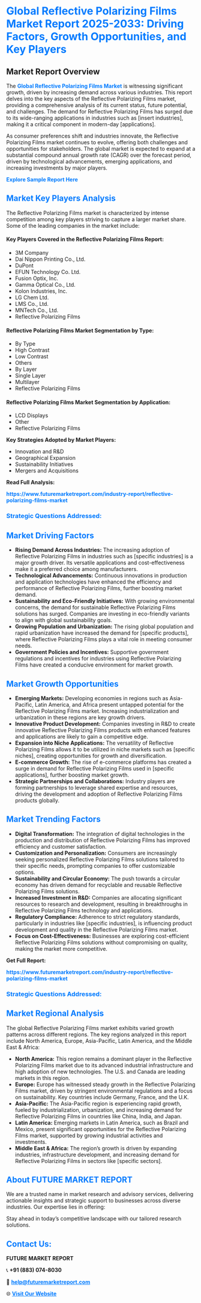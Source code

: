 <h1 style="color: #007BFF;">Global Reflective Polarizing Films Market Report 2025-2033: Driving Factors, Growth Opportunities, and Key Players</h1>

<section id="overview">
<h2>Market Report Overview</h2>
<p>The <a href="https://www.futuremarketreport.com/industry-report/reflective-polarizing-films-market" style="color: #007BFF; text-decoration: none;"><strong>Global Reflective Polarizing Films Market</strong></a> is witnessing significant growth, driven by increasing demand across various industries. This report delves into the key aspects of the Reflective Polarizing Films market, providing a comprehensive analysis of its current status, future potential, and challenges. The demand for Reflective Polarizing Films has surged due to its wide-ranging applications in industries such as [insert industries], making it a critical component in modern-day [applications].</p>
<p>As consumer preferences shift and industries innovate, the Reflective Polarizing Films market continues to evolve, offering both challenges and opportunities for stakeholders. The global market is expected to expand at a substantial compound annual growth rate (CAGR) over the forecast period, driven by technological advancements, emerging applications, and increasing investments by major players.</p>
</section>

<section id="overview">
<p><a href="https://www.futuremarketreport.com/request-sample/reportId=97658" style="color: #007BFF; text-decoration: none;"><strong>Explore Sample Report Here</strong></a></p>
</section>

<section id="key-players">
<h2 style="color: #007BFF;">Market Key Players Analysis</h2>
<p>The Reflective Polarizing Films market is characterized by intense competition among key players striving to capture a larger market share. Some of the leading companies in the market include:</p>
<h4>Key Players Covered in the Reflective Polarizing Films Report:</h4>
<ul><li>3M Company</li><li>Dai Nippon Printing Co., Ltd.</li><li>DuPont</li><li>EFUN Technology Co. Ltd.</li><li>Fusion Optix, Inc.</li><li>Gamma Optical Co., Ltd.</li><li>Kolon Industries, Inc.</li><li>LG Chem Ltd.</li><li>LMS Co., Ltd.</li><li>MNTech Co., Ltd.</li><li>Reflective Polarizing Films</li></ul>
<h4>Reflective Polarizing Films Market Segmentation by Type:</h4>
<ul><li>By Type</li><li>High Contrast</li><li>Low Contrast</li><li>Others</li><li>By Layer</li><li>Single Layer</li><li>Multilayer</li><li>Reflective Polarizing Films</li></ul>

<h4>Reflective Polarizing Films Market Segmentation by Application:</h4>
<ul><li>LCD Displays</li><li>Other</li><li>Reflective Polarizing Films</li></ul>
<p><strong>Key Strategies Adopted by Market Players:</strong></p>
<ul>
<li>Innovation and R&D</li>
<li>Geographical Expansion</li>
<li>Sustainability Initiatives</li>
<li>Mergers and Acquisitions</li>
</ul>
</section>

<section>
<p><strong>Read Full Analysis: </strong></p><a href="https://www.futuremarketreport.com/industry-report/reflective-polarizing-films-market" style="color: #007BFF; text-decoration: none;"><strong>https://www.futuremarketreport.com/industry-report/reflective-polarizing-films-market</strong></a>
<h3 style="color: #007BFF;">Strategic Questions Addressed:</h3>
</section>

<section id="driving-factors">
<h2 style="color: #007BFF;">Market Driving Factors</h2>
<ul>
<li><strong>Rising Demand Across Industries:</strong> The increasing adoption of Reflective Polarizing Films in industries such as [specific industries] is a major growth driver. Its versatile applications and cost-effectiveness make it a preferred choice among manufacturers.</li>
<li><strong>Technological Advancements:</strong> Continuous innovations in production and application technologies have enhanced the efficiency and performance of Reflective Polarizing Films, further boosting market demand.</li>
<li><strong>Sustainability and Eco-Friendly Initiatives:</strong> With growing environmental concerns, the demand for sustainable Reflective Polarizing Films solutions has surged. Companies are investing in eco-friendly variants to align with global sustainability goals.</li>
<li><strong>Growing Population and Urbanization:</strong> The rising global population and rapid urbanization have increased the demand for [specific products], where Reflective Polarizing Films plays a vital role in meeting consumer needs.</li>
<li><strong>Government Policies and Incentives:</strong> Supportive government regulations and incentives for industries using Reflective Polarizing Films have created a conducive environment for market growth.</li>
</ul>
</section>

<section id="growth-opportunities">
<h2 style="color: #007BFF;">Market Growth Opportunities</h2>
<ul>
<li><strong>Emerging Markets:</strong> Developing economies in regions such as Asia-Pacific, Latin America, and Africa present untapped potential for the Reflective Polarizing Films market. Increasing industrialization and urbanization in these regions are key growth drivers.</li>
<li><strong>Innovative Product Development:</strong> Companies investing in R&D to create innovative Reflective Polarizing Films products with enhanced features and applications are likely to gain a competitive edge.</li>
<li><strong>Expansion into Niche Applications:</strong> The versatility of Reflective Polarizing Films allows it to be utilized in niche markets such as [specific niches], creating opportunities for growth and diversification.</li>
<li><strong>E-commerce Growth:</strong> The rise of e-commerce platforms has created a surge in demand for Reflective Polarizing Films used in [specific applications], further boosting market growth.</li>
<li><strong>Strategic Partnerships and Collaborations:</strong> Industry players are forming partnerships to leverage shared expertise and resources, driving the development and adoption of Reflective Polarizing Films products globally.</li>
</ul>
</section>

<section id="trending-factors">
<h2 style="color: #007BFF;">Market Trending Factors</h2>
<ul>
<li><strong>Digital Transformation:</strong> The integration of digital technologies in the production and distribution of Reflective Polarizing Films has improved efficiency and customer satisfaction.</li>
<li><strong>Customization and Personalization:</strong> Consumers are increasingly seeking personalized Reflective Polarizing Films solutions tailored to their specific needs, prompting companies to offer customizable options.</li>
<li><strong>Sustainability and Circular Economy:</strong> The push towards a circular economy has driven demand for recyclable and reusable Reflective Polarizing Films solutions.</li>
<li><strong>Increased Investment in R&D:</strong> Companies are allocating significant resources to research and development, resulting in breakthroughs in Reflective Polarizing Films technology and applications.</li>
<li><strong>Regulatory Compliance:</strong> Adherence to strict regulatory standards, particularly in industries like [specific industries], is influencing product development and quality in the Reflective Polarizing Films market.</li>
<li><strong>Focus on Cost-Effectiveness:</strong> Businesses are exploring cost-efficient Reflective Polarizing Films solutions without compromising on quality, making the market more competitive.</li>
</ul>
</section>

<section>
<p><strong>Get Full Report: </strong></p><a href="https://www.futuremarketreport.com/industry-report/reflective-polarizing-films-market" style="color: #007BFF; text-decoration: none;"><strong>https://www.futuremarketreport.com/industry-report/reflective-polarizing-films-market</strong></a>
<h3 style="color: #007BFF;">Strategic Questions Addressed:</h3>
</section>


<section id="regional-analysis">
<h2 style="color: #007BFF;">Market Regional Analysis</h2>
<p>The global Reflective Polarizing Films market exhibits varied growth patterns across different regions. The key regions analyzed in this report include North America, Europe, Asia-Pacific, Latin America, and the Middle East & Africa:</p>
<ul>
<li><strong>North America:</strong> This region remains a dominant player in the Reflective Polarizing Films market due to its advanced industrial infrastructure and high adoption of new technologies. The U.S. and Canada are leading markets in this region.</li>
<li><strong>Europe:</strong> Europe has witnessed steady growth in the Reflective Polarizing Films market, driven by stringent environmental regulations and a focus on sustainability. Key countries include Germany, France, and the U.K.</li>
<li><strong>Asia-Pacific:</strong> The Asia-Pacific region is experiencing rapid growth, fueled by industrialization, urbanization, and increasing demand for Reflective Polarizing Films in countries like China, India, and Japan.</li>
<li><strong>Latin America:</strong> Emerging markets in Latin America, such as Brazil and Mexico, present significant opportunities for the Reflective Polarizing Films market, supported by growing industrial activities and investments.</li>
<li><strong>Middle East & Africa:</strong> The region’s growth is driven by expanding industries, infrastructure development, and increasing demand for Reflective Polarizing Films in sectors like [specific sectors].</li>
</ul>
</section>

<footer>
<h2 style="color: #007BFF;">About FUTURE MARKET REPORT</h2>
<p>We are a trusted name in market research and advisory services, delivering actionable insights and strategic support to businesses across diverse industries. Our expertise lies in offering:</p>

<p>Stay ahead in today’s competitive landscape with our tailored research solutions.</p>

<h2 style="color: #007BFF;">Contact Us:</h2>
<p><strong>FUTURE MARKET REPORT</strong></p>
<p>📞 <strong>+91 (883) 074-8030</strong></p>
<p>📧 <strong><a href="mailto:help@futuremarketreport.com" style="color: #007BFF;">help@futuremarketreport.com</a></strong></p>
<p>🌐 <strong><a href="https://www.futuremarketreport.com/" style="color: #007BFF;">Visit Our Website</a></strong></p>
</footer>